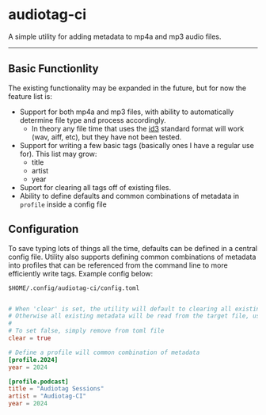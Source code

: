 # audiotag-ci
A simple utility for adding metadata to mp4a and mp3 audio files.

---

## Basic Functionlity
The existing functionality may be expanded in the future, but for now the feature list is:
- Support for both mp4a and mp3 files, with ability to automatically determine file type and process accordingly.
  - In theory any file time that uses the [id3](https://id3.org/Home) standard format will work (wav, aiff, etc), but they have not been tested.
- Support for writing a few basic tags (basically ones I have a regular use for). This list may grow:
  - title
  - artist
  - year
- Suport for clearing all tags off of existing files.
- Ability to define defaults and common combinations of metadata in `profile` inside a config file

## Configuration
To save typing lots of things all the time, defaults can be defined in a central config file. Utility also supports defining common combinations of metadata into profiles that can be referenced from the command line to more
efficiently write tags. Example config below:

`$HOME/.config/audiotag-ci/config.toml`
```toml

# When 'clear' is set, the utility will default to clearing all existing metadata before writing new
# Otherwise all existing metadata will be read from the target file, user edits made, and then everthing written back
#
# To set false, simply remove from toml file
clear = true

# Define a profile will common combination of metadata
[profile.2024]
year = 2024

[profile.podcast]
title = "Audiotag Sessions"
artist = "Audiotag-CI"
year = 2024
```
